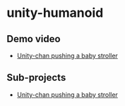 # unity-humanoid

## Demo video

- [Unity-chan pushing a baby stroller](https://github.com/araobp/unity-humanoid/blob/main/demo/UnityChanPushingBabyStroller.mp4)

## Sub-projects

- [Unity-chan pushing a baby stroller](https://github.com/araobp/unity-humanoid/tree/main/unity/BabyStroller)
